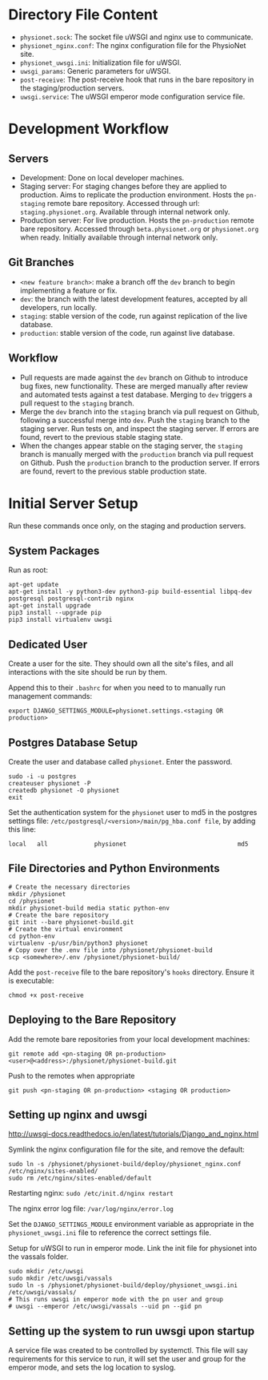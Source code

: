 # Directory File Content

- `physionet.sock`: The socket file uWSGI and nginx use to communicate.
- `physionet_nginx.conf`: The nginx configuration file for the PhysioNet site.
- `physionet_uwsgi.ini`: Initialization file for uWSGI.
- `uwsgi_params`: Generic parameters for uWSGI.
- `post-receive`: The post-receive hook that runs in the bare repository in the staging/production servers.
- `uwsgi.service`: The uWSGI emperor mode configuration service file.

# Development Workflow

## Servers

- Development: Done on local developer machines.
- Staging server: For staging changes before they are applied to production. Aims to replicate the production environment. Hosts the `pn-staging` remote bare repository. Accessed through url: `staging.physionet.org`. Available through internal network only.
- Production server: For live production. Hosts the `pn-production` remote bare repository. Accessed through `beta.physionet.org` or `physionet.org` when ready. Initially available through internal network only.

## Git Branches

- `<new feature branch>`: make a branch off the `dev` branch to begin implementing a feature or fix.
- `dev`: the branch with the latest development features, accepted by all developers, run locally.
- `staging`: stable version of the code, run against replication of the live database.
- `production`: stable version of the code, run against live database.

## Workflow

- Pull requests are made against the `dev` branch on Github to introduce bug fixes, new functionality. These are merged manually after review and automated tests against a test database. Merging to `dev` triggers a pull request to the `staging` branch.
- Merge the `dev` branch into the `staging` branch via pull request on Github, following a successful merge into `dev`. Push the `staging` branch to the staging server. Run tests on, and inspect the staging server. If errors are found, revert to the previous stable staging state.
- When the changes appear stable on the staging server, the `staging` branch is manually merged with the `production` branch via pull request on Github. Push the `production` branch to the production server. If errors are found, revert to the previous stable production state.

# Initial Server Setup

Run these commands once only, on the staging and production servers.

## System Packages

Run as root:
```
apt-get update
apt-get install -y python3-dev python3-pip build-essential libpq-dev postgresql postgresql-contrib nginx
apt-get install upgrade
pip3 install --upgrade pip
pip3 install virtualenv uwsgi
```

## Dedicated User

Create a user for the site. They should own all the site's files, and all interactions with the site should be run by them.

Append this to their `.bashrc` for when you need to to manually run management commands:

`export DJANGO_SETTINGS_MODULE=physionet.settings.<staging OR production>`

## Postgres Database Setup

Create the user and database called `physionet`. Enter the password.

```
sudo -i -u postgres
createuser physionet -P
createdb physionet -O physionet
exit
```

Set the authentication system for the `physionet` user to md5 in the postgres
settings file: `/etc/postgresql/<version>/main/pg_hba.conf file`, by adding this line:

`local   all             physionet                               md5 `

## File Directories and Python Environments

```
# Create the necessary directories
mkdir /physionet
cd /physionet
mkdir physionet-build media static python-env
# Create the bare repository
git init --bare physionet-build.git
# Create the virtual environment
cd python-env
virtualenv -p/usr/bin/python3 physionet
# Copy over the .env file into /physionet/physionet-build
scp <somewhere>/.env /physionet/physionet-build/
```

Add the `post-receive` file to the bare repository's `hooks` directory. Ensure it is executable:

`chmod +x post-receive`

## Deploying to the Bare Repository

Add the remote bare repositories from your local development machines:

`git remote add <pn-staging OR pn-production> <user>@<address>:/physionet/physionet-build.git`

Push to the remotes when appropriate

`git push <pn-staging OR pn-production> <staging OR production>`

## Setting up nginx and uwsgi

http://uwsgi-docs.readthedocs.io/en/latest/tutorials/Django_and_nginx.html

Symlink the nginx configuration file for the site, and remove the default:

```
sudo ln -s /physionet/physionet-build/deploy/physionet_nginx.conf /etc/nginx/sites-enabled/
sudo rm /etc/nginx/sites-enabled/default
```

Restarting nginx: `sudo /etc/init.d/nginx restart`

The nginx error log file: `/var/log/nginx/error.log`

Set the `DJANGO_SETTINGS_MODULE` environment variable as appropriate in the
`physionet_uwsgi.ini` file to reference the correct settings file.

Setup for uWSGI to run in emperor mode. Link the init file for physionet into the vassals folder.
```
sudo mkdir /etc/uwsgi
sudo mkdir /etc/uwsgi/vassals
sudo ln -s /physionet/physionet-build/deploy/physionet_uwsgi.ini /etc/uwsgi/vassals/
# This runs uwsgi in emperor mode with the pn user and group
# uwsgi --emperor /etc/uwsgi/vassals --uid pn --gid pn
```

## Setting up the system to run uwsgi upon startup

A service file was created to be controlled  by systemctl. This file will say requirements
for this service to run, it will set the user and group for the emperor mode, and 
sets the log location to syslog.



